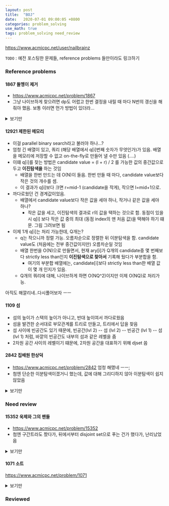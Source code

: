 ```yaml
---
layout: post
title:  "BOJ"
date:   2020-07-01 09:00:05 +0800
categories: problem_solving
use_math: true
tags: problem_solving need_review
---
```


<a href="https://www.acmicpc.net/user/nailbrainz" target="_blank">https://www.acmicpc.net/user/nailbrainz</a>

`TODO` : 예전 포스팅한 문제들, reference problems 들만이라도 링크하기

### Reference problems

#### 1867 돌멩이 제거
- <a href="https://www.acmicpc.net/problem/1867" target="_blank">https://www.acmicpc.net/problem/1867</a>
- 그냥 나이브하게 찾으려면 dp도 어렵고 한번 결정을 내릴 때 마다 N번의 갱신을 해 줘야 했음. 보통 이러면 먼가 방법이 있더라...


<details>
   <summary>보기만</summary> 
    min vertex corver = max matching in bipartite graph
   </details>

#### 12921 제한된 메모리
- 이걸 parallel binary search라고 불러야 하나...?
- 엄청 긴 배열이 있고, 쿼리 (해당 배열에서 q\[i\]번째 숫자가 무엇인가)가 있음. 배열을 메모리에 저장할 수 없고 on-the-fly로 만들어 낼 수만 있음 (....)
- 이떄 q\[i\]를 찾는 방법은 candidate value = (l + r) / 2 를 가능한 값의 중간값으로 두고 __이진탐색을__ 하는 것임
  - 배열을 한번 만드는 데 O(N)이 들음. 한번 만들 때 마다, candidate value보다 작은 것의 개수를 셈.
  - 이 결과가 q\[i\]보다 크면 r=mid-1 (candidate을 작게), 작으면 l=mid+1으로. 
- 까다로웠던 건 경계값이었음.
  - 배열에서 candidate value보다 작은 값을 세야 하나, 작거나 같은 값을 세야 하나?
    - 작은 값을 세고, 이진탐색의 결과로 r의 값을 택하는 것으로 함. 동점이 있을 시 q\[i\] 보다 작은 값 중의 최대 (동점 index의 맨 처음 값)을 택해야 하기 떄문. 그림 그려보면 됨
- 이제 1개 q\[i\]는 처리 가능한데, Q개는?
  - q는 작으니까 정렬 가능. 오름차순으로 정렬한 뒤 이분탐색을 함. candidate value도 (처음에는 전부 중간값이지만) 오름차순일 것임
  - 배열 한번을 O(N)으로 만들면서, 현재 ary\[i\]가 Q개의 candidate중 몇 번째보다 strictly less than인지  __이진탐색으로 찾아서__ 기록해 뒀다가 부분합을 함. 
    - 여기의 부분합 배열에는, candidate\[i\]보다 strictly less than한 배열 값이 몇 개 인지가 있음. 
  - Q개의 쿼리에 대해, 나이브하게 하면 O(NQ^2)이지만 이제 O(NQ)로 처리가능.

아직도 해깔리네..다시풀어보자 ㅡㅡ


#### 1109 섬
- 섬의 높이가 스택의 높이가 아니고, 반대 높이여서 까다로웠음
- 섬을 발견한 순서대로 부모관계를 트리로 만들고, 트리에서 답을 찾음
- 섬 사이에 빈공간도 있기 때문에, 빈공간(lvl 2) -- 섬 (lvl 2) -- 빈공간 (lvl 1) -- 섬 (lvl 1) 처럼, 바깥의 빈공간도 내부의 섬과 같은 레벨을 줌
- 2차원 공간 사이의 레벨이기 떄문에, 2차원 공간을 대표하기 위해 djset 씀

#### 2842 집배원 한상덕
- <a href="https://www.acmicpc.net/problem/2842" target="_blank">https://www.acmicpc.net/problem/2842</a> 엄청 해맸네 ㅡㅡ;
- 첨엔 단순한 이분탐색이겠거니 했는데, 값에 대해 그리디하지 않아 이분탐색이 쉽지않았음

<details>
   <summary>보기만</summary> 
    투포인터였음. 이분탐색도 가능하긴 한데 투포인터가 되므로 더 빠름. 값에 대해 그리디하지 않지만 문제 특성상 투포인터로 모든 optimal answer를 체크 가능함. 알아둬야 하는 문제인듯
   </details>
   


### Need review


#### 15352 욱제와 그의 팬들
- <a href="https://www.acmicpc.net/problem/15352" target="_blank">https://www.acmicpc.net/problem/15352</a>
- 첨엔 구간트라도 짰다가, 뒤에서부터 disjoint set으로 푸는 건가 했다가, 난리났었음

<details>
   <summary>보기만</summary> 
   배열에서 아이템을 삭제할 때마다, 삭제된 것들을 건너뛴 이웃들끼리 (길어질 수 있음) 서로 같은 값을 갖는지 체크해야 함. linked list (array) + disjoint set으로 풀음 
   </details>


#### 1071 소트
<a href="https://www.acmicpc.net/problem/1071" target="_blank">https://www.acmicpc.net/problem/1071</a>


<details>
   <summary>보기만</summary> 
   약간 머리를 써야 되는 그리디
   </details>


### Reviewed